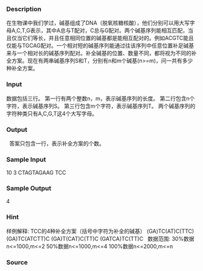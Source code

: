 
### Description
在生物课中我们学过，碱基组成了DNA（脱氧核糖核酸），他们分别可以用大写字母A,C,T,G表示，其中A总与T配对，C总与G配对。两个碱基序列能相互匹配，当且仅当它们等长，并且任意相同位置的碱基都是能相互配对的。例如ACGTC能且仅能与TGCAG配对。一个相对短的碱基序列能通过往该序列中任意位置补足碱基来与一个相对长的碱基序列配对。补全碱基的位置、数量不同，都将视为不同的补全方案。现在有两串碱基序列S和T，分别有n和m个碱基(n>=m)，问一共有多少种补全方案。
 
### Input
数据包括三行。
第一行有两个整数n，m，表示碱基序列的长度。
第二行包含n个字符，表示碱基序列S。
第三行包含m个字符，表示碱基序列T。
两个碱基序列的字符种类只有A,C,G,T这4个大写字母。
 
### Output
 
答案只包含一行，表示补全方案的个数。
### Sample Input
10 3
CTAGTAGAAG
TCC

### Sample Output
4
### Hint
样例解释:
TCC的4种补全方案（括号中字符为补全的碱基）
(GA)TC(AT)C(TTC)
(GA)TC(ATCTT)C
(GA)T(CAT)C(TT)C
(GATCA)TC(TT)C
 
数据范围:
30%数据n<=1000,m<=2
50%数据n<=1000,m<=4
100%数据n<=2000,m<=n

### Source
